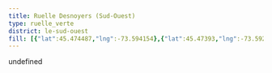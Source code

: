 ```yaml
---
title: Ruelle Desnoyers (Sud-Ouest)
type: ruelle_verte
district: le-sud-ouest
fill: [{"lat":45.474487,"lng":-73.594154},{"lat":45.47393,"lng":-73.592974},{"lat":45.47393,"lng":-73.592952}]
---
```


undefined